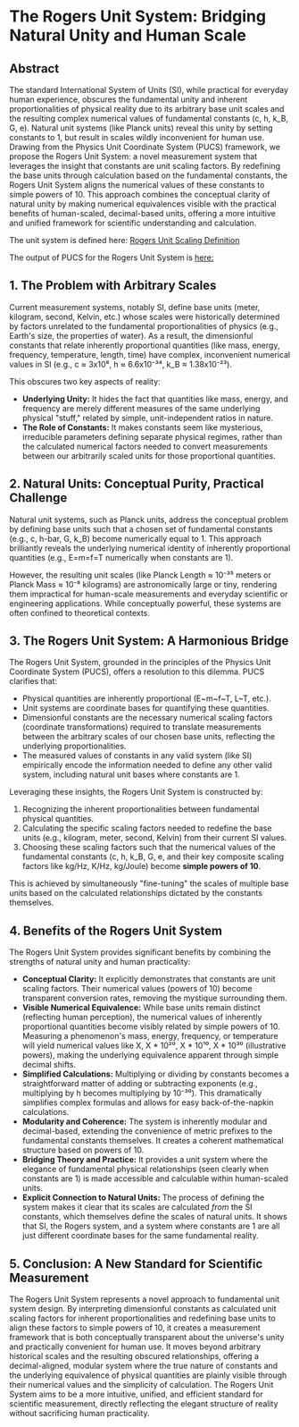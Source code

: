 # The Rogers Unit System: Bridging Natural Unity and Human Scale

## Abstract

The standard International System of Units (SI), while practical for everyday human experience, obscures the fundamental unity and inherent proportionalities of physical reality due to its arbitrary base unit scales and the resulting complex numerical values of fundamental constants (c, h, k_B, G, e). Natural unit systems (like Planck units) reveal this unity by setting constants to 1, but result in scales wildly inconvenient for human use. Drawing from the Physics Unit Coordinate System (PUCS) framework, we propose the Rogers Unit System: a novel measurement system that leverages the insight that constants are unit scaling factors. By redefining the base units through calculation based on the fundamental constants, the Rogers Unit System aligns the numerical values of these constants to simple powers of 10. This approach combines the conceptual clarity of natural unity by making numerical equivalences visible with the practical benefits of human-scaled, decimal-based units, offering a more intuitive and unified framework for scientific understanding and calculation.

The unit system is defined here: [Rogers Unit Scaling Definition](https://github.com/BuckRogers1965/Physics-Unit-Coordinate-System/blob/main/examples/modular/unit_scaling/rogers_scaling.py)

The output of PUCS for the Rogers Unit System is [here:](https://github.com/BuckRogers1965/Physics-Unit-Coordinate-System/blob/main/examples/example_outputs/physics_unit_coordinate_scaling/rogers.txt)

## 1. The Problem with Arbitrary Scales

Current measurement systems, notably SI, define base units (meter, kilogram, second, Kelvin, etc.) whose scales were historically determined by factors unrelated to the fundamental proportionalities of physics (e.g., Earth's size, the properties of water). As a result, the dimensionful constants that relate inherently proportional quantities (like mass, energy, frequency, temperature, length, time) have complex, inconvenient numerical values in SI (e.g., c ≈ 3x10⁸, h ≈ 6.6x10⁻³⁴, k_B ≈ 1.38x10⁻²³).

This obscures two key aspects of reality:

*   **Underlying Unity:** It hides the fact that quantities like mass, energy, and frequency are merely different measures of the same underlying physical "stuff," related by simple, unit-independent ratios in nature.
*   **The Role of Constants:** It makes constants seem like mysterious, irreducible parameters defining separate physical regimes, rather than the calculated numerical factors needed to convert measurements between our arbitrarily scaled units for those proportional quantities.

## 2. Natural Units: Conceptual Purity, Practical Challenge

Natural unit systems, such as Planck units, address the conceptual problem by defining base units such that a chosen set of fundamental constants (e.g., c, h-bar, G, k_B) become numerically equal to 1. This approach brilliantly reveals the underlying numerical identity of inherently proportional quantities (e.g., E=m=f=T numerically when constants are 1).

However, the resulting unit scales (like Planck Length ≈ 10⁻³⁵ meters or Planck Mass ≈ 10⁻⁸ kilograms) are astronomically large or tiny, rendering them impractical for human-scale measurements and everyday scientific or engineering applications. While conceptually powerful, these systems are often confined to theoretical contexts.

## 3. The Rogers Unit System: A Harmonious Bridge

The Rogers Unit System, grounded in the principles of the Physics Unit Coordinate System (PUCS), offers a resolution to this dilemma. PUCS clarifies that:

*   Physical quantities are inherently proportional (E~m~f~T, L~T, etc.).
*   Unit systems are coordinate bases for quantifying these quantities.
*   Dimensionful constants are the necessary numerical scaling factors (coordinate transformations) required to translate measurements between the arbitrary scales of our chosen base units, reflecting the underlying proportionalities.
*   The measured values of constants in any valid system (like SI) empirically encode the information needed to define any other valid system, including natural unit bases where constants are 1.

Leveraging these insights, the Rogers Unit System is constructed by:

1.  Recognizing the inherent proportionalities between fundamental physical quantities.
2.  Calculating the specific scaling factors needed to redefine the base units (e.g., kilogram, meter, second, Kelvin) from their current SI values.
3.  Choosing these scaling factors such that the numerical values of the fundamental constants (c, h, k_B, G, e, and their key composite scaling factors like kg/Hz, K/Hz, kg/Joule) become **simple powers of 10**.

This is achieved by simultaneously "fine-tuning" the scales of multiple base units based on the calculated relationships dictated by the constants themselves.

## 4. Benefits of the Rogers Unit System

The Rogers Unit System provides significant benefits by combining the strengths of natural unity and human practicality:

*   **Conceptual Clarity:** It explicitly demonstrates that constants are unit scaling factors. Their numerical values (powers of 10) become transparent conversion rates, removing the mystique surrounding them.
*   **Visible Numerical Equivalence:** While base units remain distinct (reflecting human perception), the numerical values of inherently proportional quantities become visibly related by simple powers of 10. Measuring a phenomenon's mass, energy, frequency, or temperature will yield numerical values like X, X * 10²⁰, X * 10¹⁰, X * 10³⁰ (illustrative powers), making the underlying equivalence apparent through simple decimal shifts.
*   **Simplified Calculations:** Multiplying or dividing by constants becomes a straightforward matter of adding or subtracting exponents (e.g., multiplying by h becomes multiplying by 10⁻³⁰). This dramatically simplifies complex formulas and allows for easy back-of-the-napkin calculations.
*   **Modularity and Coherence:** The system is inherently modular and decimal-based, extending the convenience of metric prefixes to the fundamental constants themselves. It creates a coherent mathematical structure based on powers of 10.
*   **Bridging Theory and Practice:** It provides a unit system where the elegance of fundamental physical relationships (seen clearly when constants are 1) is made accessible and calculable within human-scaled units.
*   **Explicit Connection to Natural Units:** The process of defining the system makes it clear that its scales are calculated *from* the SI constants, which themselves define the scales of natural units. It shows that SI, the Rogers system, and a system where constants are 1 are all just different coordinate bases for the same fundamental reality.

## 5. Conclusion: A New Standard for Scientific Measurement

The Rogers Unit System represents a novel approach to fundamental unit system design. By interpreting dimensionful constants as calculated unit scaling factors for inherent proportionalities and redefining base units to align these factors to simple powers of 10, it creates a measurement framework that is both conceptually transparent about the universe's unity and practically convenient for human use. It moves beyond arbitrary historical scales and the resulting obscured relationships, offering a decimal-aligned, modular system where the true nature of constants and the underlying equivalence of physical quantities are plainly visible through their numerical values and the simplicity of calculation. The Rogers Unit System aims to be a more intuitive, unified, and efficient standard for scientific measurement, directly reflecting the elegant structure of reality without sacrificing human practicality.